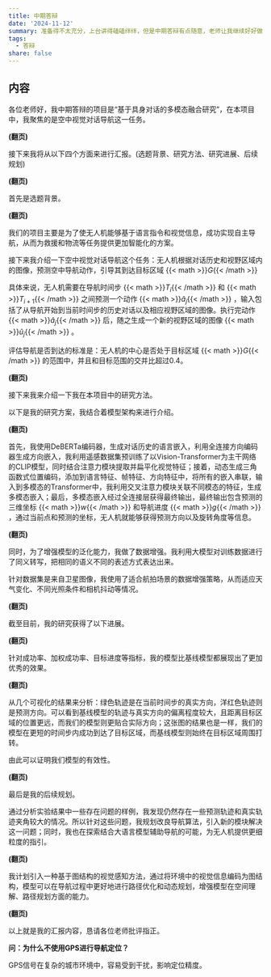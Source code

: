 ```yaml
---
title: 中期答辩
date: '2024-11-12'
summary: 准备得不太充分，上台讲得磕磕绊绊，但是中期答辩有点随意，老师让我继续好好做。
tags:
  - 答辩
share: false
---
```


## **内容**

各位老师好，我中期答辩的项目是“基于具身对话的多模态融合研究”，在本项目中，我聚焦的是空中视觉对话导航这一任务。

**(翻页)**

接下来我将从以下四个方面来进行汇报。(选题背景、研究方法、研究进展、后续规划)

**(翻页)**

首先是选题背景。

**(翻页)**

我们的项目主要是为了使无人机能够基于语言指令和视觉信息，成功实现自主导航，从而为救援和物流等任务提供更加智能化的方案。

接下来我介绍一下空中视觉对话导航这个任务：无人机根据对话历史和视野区域内的图像，预测空中导航动作，引导其到达目标区域 {{< math >}}$G${{< /math >}} 

具体来说，无人机需要在导航时间步 {{< math >}}$T_i${{< /math >}} 和 {{< math >}}$T_{i+1}${{< /math >}} 之间预测一个动作 {{< math >}}$\hat a_j${{< /math >}} ，输入包括了从导航开始到当前时间步的历史对话以及相应视野区域的图像。执行完动作 {{< math >}}$\hat a_j${{< /math >}} 后，随之生成一个新的视野区域的图像 {{< math >}}$\hat u_j${{< /math >}} 。

评估导航是否到达的标准是：无人机的中心是否处于目标区域 {{< math >}}$G${{< /math >}} 的范围中，并且和目标范围的交并比超过0.4。

**(翻页)**

接下来我来介绍一下我在本项目中的研究方法。

以下是我的研究方案，我结合着模型架构来进行介绍。

**(翻页)**

首先，我使用DeBERTa编码器，生成对话历史的语言嵌入，利用全连接方向编码器生成方向嵌入，我利用遥感数据集预训练了以Vision-Transformer为主干网络的CLIP模型，同时结合注意力模块提取并扁平化视觉特征；接着，动态生成三角函数式位置编码，添加到语言特征、帧特征、方向特征中，将所有的嵌入串联，输入到多模态的Transformer中，我利用交叉注意力模块关联不同模态的特征，生成多模态嵌入；最后，多模态嵌入经过全连接层获得最终输出，最终输出包含预测的三维坐标 {{< math >}}$w${{< /math >}} 和导航进度  {{< math >}}$g${{< /math >}}  ，通过当前点和预测的坐标，无人机就能够获得预测方向以及旋转角度等信息。

**(翻页)**

同时，为了增强模型的泛化能力，我做了数据增强。我利用大模型对训练数据进行了同义转写，把相同的语义不同的表述方式表达出来。

针对数据集是来自卫星图像，我使用了适合航拍场景的数据增强策略，从而适应天气变化、不同光照条件和相机抖动等情况。

**(翻页)**

截至目前，我的研究获得了以下进展。

**(翻页)**

针对成功率、加权成功率、目标进度等指标，我的模型比基线模型都展现出了更加优秀的效果。

**(翻页)**

从几个可视化的结果来分析：绿色轨迹是在当前时间步的真实方向，洋红色轨迹则是预测方向。可以看到基线模型的轨迹与真实方向的偏离程度较大，且距离目标区域的位置更远，而我们的模型则更贴合实际方向；这张图的结果也是一样，我们的模型在更短的时间步内成功到达了目标区域，而基线模型则始终在目标区域周围打转。

由此可以证明我们模型的有效性。

**(翻页)**

最后是我的后续规划。

通过分析实验结果中一些存在问题的样例，我发现仍然存在一些预测轨迹和真实轨迹夹角较大的情况。所以针对这些问题，我规划改良导航算法，引入新的模块解决这一问题；同时，我也在探索结合大语言模型辅助导航的可能，为无人机提供更细粒度的指引。

**(翻页)**

我计划引入一种基于图结构的视觉感知方法，通过将环境中的视觉信息编码为图结构，模型可以在导航过程中更好地进行路径优化和动态规划，增强模型在空间理解、路径规划方面的能力。

**(翻页)**

以上就是我的汇报内容，恳请各位老师批评指正。

**问：为什么不使用GPS进行导航定位？**

GPS信号在复杂的城市环境中，容易受到干扰，影响定位精度。